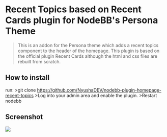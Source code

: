 # Recent Topics based on Recent Cards plugin for NodeBB's Persona Theme

>This is an addon for the Persona theme which adds a recent topics component to the header of the homepage.
>This plugin is based on the official plugin Recent Cards although the html and css files are rebuilt from scratch.

## How to install

run:
    >git clone  https://github.com/NyushaDEV/nodebb-plugin-homepage-recent-topics
    >Log into your admin area and enable the plugin.
    >Restart nodebb
## Screenshot

![](http://i.imgur.com/Qle8FUJ.png)
